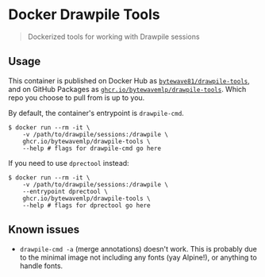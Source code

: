 # Docker Drawpile Tools

> Dockerized tools for working with Drawpile sessions

## Usage

This container is published on Docker Hub as [`bytewave81/drawpile-tools`](https://hub.docker.com/r/bytewave81/drawpile-tools), and on GitHub Packages as [`ghcr.io/bytewavemlp/drawpile-tools`](https://github.com/users/BytewaveMLP/packages/container/drawpile-tools). Which repo you choose to pull from is up to you.

By default, the container's entrypoint is `drawpile-cmd`.

```shell
$ docker run --rm -it \
	-v /path/to/drawpile/sessions:/drawpile \
	ghcr.io/bytewavemlp/drawpile-tools \
	--help # flags for drawpile-cmd go here
```

If you need to use `dprectool` instead:

```shell
$ docker run --rm -it \
	-v /path/to/drawpile/sessions:/drawpile \
	--entrypoint dprectool \
	ghcr.io/bytewavemlp/drawpile-tools \
	--help # flags for dprectool go here
```

## Known issues

- `drawpile-cmd -a` (merge annotations) doesn't work. This is probably due to the minimal image not including any fonts (yay Alpine!), or anything to handle fonts. 
